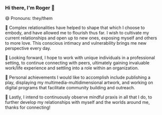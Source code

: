 ### Hi there, I'm Roger 👋

😄 Pronouns: they/them

🌱 Complex relationalities have helped to shape that which I choose to embody, and have allowed me to flourish thus far. I wish to cultivate my current relationships and open up to new ones, exposing myself and others to more love. This conscious intimacy and vulnerability brings me new perspective every day.

💭 Looking forward, I hope to work with unique individuals in a professional setting, to continue connecting with peers, ultimately gaining invaluable work/life experience and settling into a role within an organization.

📖 Personal achievements I would like to accomplish include publishing a play, displaying my multimedia-multidimensional artwork, and working on digital programs that facilitate community building and outreach.

🧠 Lastly, I intend to continuously observe mindful praxis in all that I do, to further develop my relationships with myself and the worlds around me, thanks for connecting!
